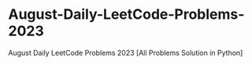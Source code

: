 # August-Daily-LeetCode-Problems-2023
August Daily LeetCode Problems 2023 [All Problems Solution in Python]
